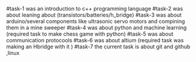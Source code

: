 #task-1 was an introduction to c++ programming language
#task-2 was about leaning about (transistors/batteries/h_bridge)
#task-3 was about arduino/several components like ultrasonic servo motors and compining them in a mine sweeper
#task-4 was about python and machine learning (required task to make chess game with python)
#task-5 was about communication protocools
#task-6 was about altium (required task was making an Hbridge with it )
#task-7 the current task is about git and github ,linux
